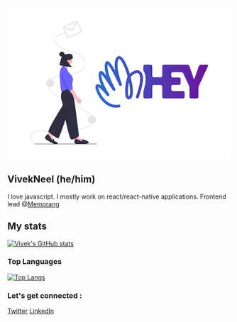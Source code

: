 ![A cover image that says "Hi I'm VivekNeel" in the center](https://github.com/VivekNeel/VivekNeel/blob/master/icons/hey.png)

## VivekNeel (he/him)

I love javascript. I mostly work on react/react-native applications. Frontend lead @<a href="https://memorangapp.com/">Memorang</a>

## My stats 

[![Vivek's GitHub stats](https://github-readme-stats.vercel.app/api?username=VivekNeel&count_private=true&show_icons=true)](https://github.com/VivekNeel/github-readme-stats)

### Top Languages

[![Top Langs](https://github-readme-stats.vercel.app/api/top-langs/?username=VivekNeel&count_private=true&show_icons=true&hide=java)](https://github.com/VivekNeel/github-readme-stats)

### Let's get connected :

<a href="https://twitter.com/vivekneel55">Twitter</a> <a href="https://www.linkedin.com/in/vivek-neel-65585b103/">Linkedln</a>

